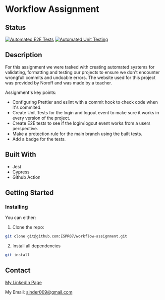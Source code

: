 # Workflow Assignment
## Status

[![Automated E2E Tests](https://github.com/ESPR07/workflow-assignment/actions/workflows/e2e-test.yml/badge.svg)](https://github.com/ESPR07/workflow-assignment/actions/workflows/e2e-test.yml)
[![Automated Unit Testing](https://github.com/ESPR07/workflow-assignment/actions/workflows/unit-test.yml/badge.svg)](https://github.com/ESPR07/workflow-assignment/actions/workflows/unit-test.yml)

## Description
For this assignment we were tasked with creating automated systems for validating, formatting and testing our projects to ensure we don't encounter wrongfull commits and undoable errors. The website used for this project was provided by Noroff and was made by a teacher.

Assignment's key points:
- Configuring Prettier and eslint with a commit hook to check code when it's commited.
- Create Unit Tests for the login and logout event to make sure it works in every version of the project.
- Create E2E tests to see if the login/logout event works from a users perspective.
- Make a protection rule for the main branch using the built tests.
- Add a badge for the tests.

## Built With
- Jest
- Cypress
- Github Action

## Getting Started

### Installing

You can either:

1. Clone the repo:

```bash
git clone git@github.com:ESPR07/workflow-assignment.git
```

2. Install all dependencies
```bash
git install
```

## Contact
[My LinkedIn Page](https://www.linkedin.com/in/sindre-str%C3%B8ms%C3%A6ther-der%C3%A5s-212353249/)

My Email: sinder009@gmail.com 
